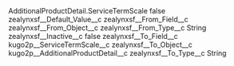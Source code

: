 <?xml version="1.0" encoding="UTF-8"?>
<CustomMetadata xmlns="http://soap.sforce.com/2006/04/metadata" xmlns:xsi="http://www.w3.org/2001/XMLSchema-instance" xmlns:xsd="http://www.w3.org/2001/XMLSchema">
    <label>AdditionalProductDetail.ServiceTermScale</label>
    <protected>false</protected>
    <values>
        <field>zealynxsf__Default_Value__c</field>
        <value xsi:nil="true"/>
    </values>
    <values>
        <field>zealynxsf__From_Field__c</field>
        <value xsi:nil="true"/>
    </values>
    <values>
        <field>zealynxsf__From_Object__c</field>
        <value xsi:nil="true"/>
    </values>
    <values>
        <field>zealynxsf__From_Type__c</field>
        <value xsi:type="xsd:string">String</value>
    </values>
    <values>
        <field>zealynxsf__Inactive__c</field>
        <value xsi:type="xsd:boolean">false</value>
    </values>
    <values>
        <field>zealynxsf__To_Field__c</field>
        <value xsi:type="xsd:string">kugo2p__ServiceTermScale__c</value>
    </values>
    <values>
        <field>zealynxsf__To_Object__c</field>
        <value xsi:type="xsd:string">kugo2p__AdditionalProductDetail__c</value>
    </values>
    <values>
        <field>zealynxsf__To_Type__c</field>
        <value xsi:type="xsd:string">String</value>
    </values>
</CustomMetadata>
